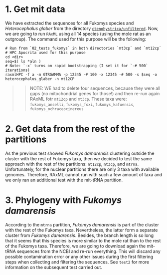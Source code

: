 # 1. Get mit data
We have extracted the sequences for all Fukomys species and _Heterocephalus glaber_ from the directory
[`ctenohystrica/unfiltered`](/02_SeqBayes_S2/00_Data_filtering/01_alignments/00_mammal_alns/ctenohystrica/unfiltered).
Now, we are going to run `RAxML` using all 14 species (using the mole rat as an outgroup).
The command used for this purpose will be the following:

```
# Run from `02_tests_fukomys` in both directories `mt3cp` and `mt12cp`
# HPC Apocrita used for this purpose
cd <dir>
seq=$( ls *aln )
# Note: `-x` turns on rapid bootstrapping (I set it for `-# 500` iterations)
raxmlHPC -f a -m GTRGAMMA -p 12345 -# 100 -x 12345 -# 500 -s $seq -o heterocephalus_glaber -n mt12CP
```

>> NOTE: WE had to delete four sequences, because they were all gaps (no mitochondrial genes for those!) 
>>       and then re-run again RAxML fotr `mt12cp` and `mt3cp`. These taxa were:
>>         `fukomys_anselli`, `fukomys_foxi`, `fukomys_kafuensis`, `fukomys_ochraceocinereus`

# 2. Get data from the rest of the partitions 
As the previous test showed _Fukomys damarensis_ clustering outside the cluster with the rest of Fukomys taxa, 
then we decided to test the same approach with the rest of the partitions: `nt12cp`, `nt3cp`, and `mtrna`.
Unfortunately, for the nuclear partitions there are only 3 taxa with available genomes. Therefore, RAxML cannot 
run with such a few amount of taxa and we only ran an additional test with the mit-tRNA partition.

# 3. Phylogeny with _Fukomys damarensis_
According to the `mtrna` partition, _Fukomys damarensis_ is part of the cluster with the rest of the 
Fukomys taxa. Nevertheless, the latter form a separate cluster from _Fukomys damarensis_. Besides, the 
branch length is so long that it seems that this species is more similar to the mole rat than to the 
rest of the Fukomys taxa. Therefore, we are going to download again the mit-tRNA sequences from the NCBI 
and re-run everything. This will discard any possible contamination error or any other issues during the
first filtering steps when collecting and filtering the sequences. See `test2` for more information on 
the subsequent test carried out.

